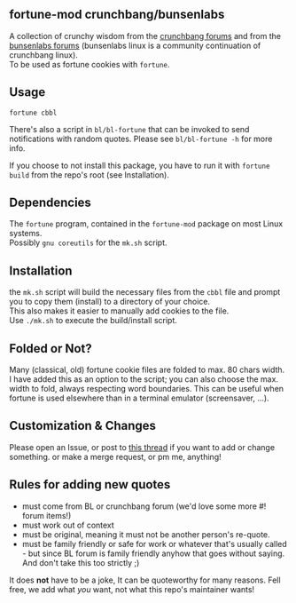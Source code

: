 ## fortune-mod crunchbang/bunsenlabs

A collection of crunchy wisdom from the [crunchbang forums](http://crunchbang.org/forums/)
and from the [bunsenlabs forums](https://forums.bunsenlabs.org/)
(bunsenlabs linux is a community continuation of crunchbang linux).  
To be used as fortune cookies with `fortune`.

## Usage

`fortune cbbl`

There's also a script in `bl/bl-fortune` that can be invoked to send notifications with random quotes. Please see `bl/bl-fortune -h` for more info.

If you choose to not install this package, you have to run it with `fortune build` from the repo's root (see Installation).

## Dependencies

The `fortune` program, contained in the `fortune-mod` package on most Linux systems.  
Possibly `gnu coreutils` for the `mk.sh` script.  

## Installation

the `mk.sh` script will build the necessary files from the `cbbl` file and
prompt you to copy them (install) to a directory of your choice.  
This also makes it easier to manually add cookies to the file.  
Use `./mk.sh` to execute the build/install script.

## Folded or Not?

Many (classical, old) fortune cookie files are folded to max. 80 chars width.  
I have added this as an option to the script; you can also choose the max.
width to fold, always respecting word boundaries. This can be useful when fortune is used elsewhere than in a terminal emulator (screensaver, ...).

## Customization & Changes

Please open an Issue, or post to [this thread](https://forums.bunsenlabs.org/viewtopic.php?id=644)
if you want to add or change something. or make a merge request, or pm me, anything!

## Rules for adding new quotes

- must come from BL or crunchbang forum (we'd love some more #! forum items!)
- must work out of context
- must be original, meaning it must not be another person's re-quote.
- must be family friendly or safe for work or whatever that's usually called - but since BL forum is family friendly anyhow that goes without saying. And don't take this too strictly ;)

It does __not__ have to be a joke, It can be quoteworthy for many reasons. Fell free, we add what _you_ want, not what this repo's maintainer wants!
